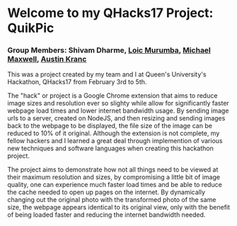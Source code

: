 # Welcome to my QHacks17 Project: QuikPic

### Group Members: Shivam Dharme, [Loic Murumba](https://github.com/loicmurumba), [Michael Maxwell](https://github.com/mic-max), [Austin Kranc](https://github.com/austinkranc)

This was a project created by my team and I at Queen's University's Hackathon, QHacks17 from February 3rd to 5th.

The "hack" or project is a Google Chrome extension that aims to reduce image sizes and resolution ever so slighty while allow for significantly faster webpage load times and lower internet bandwidth usage. By sending image urls to a server, created on NodeJS, and then resizing and sending images back to the webpage to be displayed, the file size of the image can be reduced to 10% of it original.
Although the extension is not complete, my fellow hackers and I learned a great deal through implemention of various new techniques and software languages when creating this hackathon project.

The project aims to demonstrate how not all things need to be viewed at their maximum resolution and sizes, by compromising a little bit
of image quality, one can experience much faster load times and be able to reduce the cache needed to open up pages on the internet. By
dynamically changing out the original photo with the transformed photo of the same size, the webpage appears identical to its original
view, only with the benefit of being loaded faster and reducing the internet bandwidth needed.
